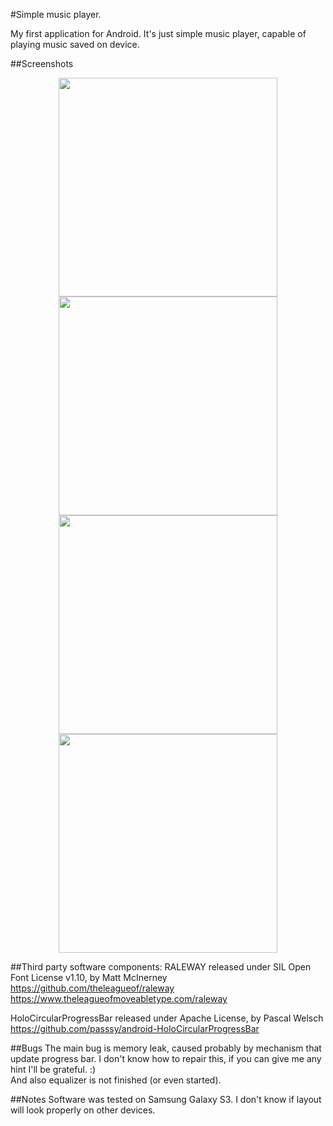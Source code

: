 #Simple music player.

My first application for Android. It's just simple music player, capable of playing music saved on device.

##Screenshots

<p>
  <center>
    <img src="http://img33.imageshack.us/img33/9809/jtjk.png" height="350" align="center" />
    <img src="http://imageshack.com/a/img201/8718/f8c.png" height="350" align="center" />
    <img src="http://img36.imageshack.us/img36/7346/qtq.png" height="350" align="center" />
    <img src="http://img109.imageshack.us/img109/5919/bssa.png" height="350" align="center" />
  </center>
</p>

##Third party software components:
RALEWAY released under SIL Open Font License v1.10, by Matt McInerney
<br />
https://github.com/theleagueof/raleway<br />
https://www.theleagueofmoveabletype.com/raleway


HoloCircularProgressBar released under Apache License, by Pascal Welsch
<br />
https://github.com/passsy/android-HoloCircularProgressBar

##Bugs
The main bug is memory leak, caused probably by mechanism that update progress bar. I don't know how to repair this, if you can give me any hint I'll be grateful. :) <br />And also equalizer is not finished (or even started).

##Notes
Software was tested on Samsung Galaxy S3. I don't know if layout will look properly on other devices.
